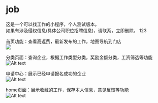 # job
这是一个可以找工作的小程序，个人测试版本。  
如果有涉及侵权信息(具体公司职位招聘信息)，请联系，立即删除。  123

首页功能：查看高返费，最新发布的工作，地图导航到门店   
![](https://github.com/carmen-zhy/job/raw/master/image/1.png)



分类页面：查询企业，根据工作类型分类，奖励金额分类，工资筛选等功能   
![Alt text](https://github.com/carmen-zhy/job/raw/master/image/2.png)



申请中心：展示已经申请报名成功的企业  
![Alt text](https://github.com/carmen-zhy/job/raw/master/image/3.png)



home页面：展示收藏的工作，保存本人信息，意见反馈等功能  
![Alt text](https://github.com/carmen-zhy/job/raw/master/image/4.png)
